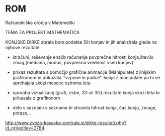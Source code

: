# ROM
Računalniška orodja v Matematiki

TEMA ZA PROJEKT MATHEMATICA

KONJSKE DIRKE
zbrala bom podatke 5ih konjev in jih analizirala glede na njihove rezultate
- izračuni, reševanje enačb 
računanje povprečne hitrosti konja,število zmag,(mediana, modus, povprečna vrednost vseh konjev)

- prikaz rezultata s pomočjo grafične animacije (Manipulate)
z linijskim grafikonom bi prikazala ''vzpone in padce'' konja z manipulate pa bi se sprehajala skozi mesece oziroma leta

- uporaba vizualizacij (grafi, risbe, 2D ali 3D)
rezultate konja skozi leta bi prikazala z grafikonom

- delo s seznami
v sezname bi shranila hitrost konja, čas konja, zmage, poraze,..


http://www.zveza-kasaska-centrala.si/dirke-rezultati.php?id_prireditev=2784
